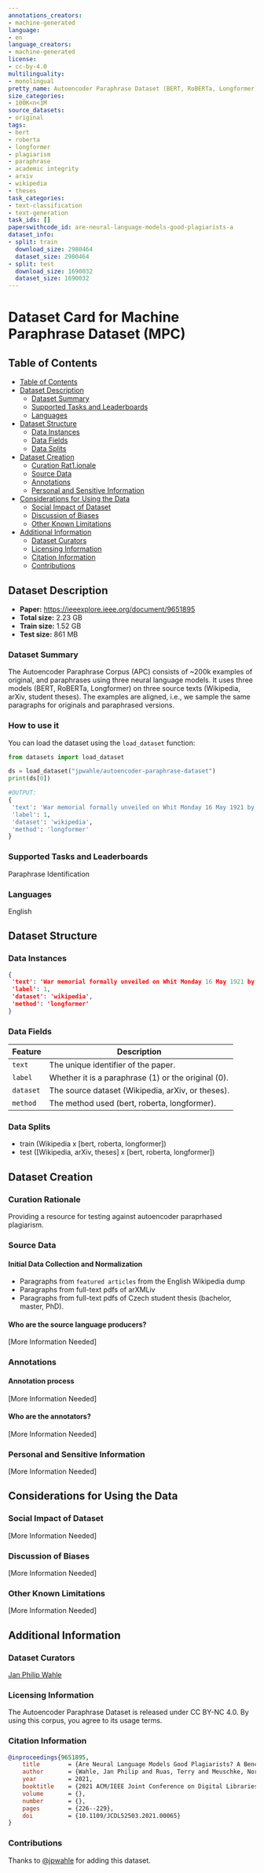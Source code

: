 ```yaml
---
annotations_creators:
- machine-generated
language:
- en
language_creators:
- machine-generated
license:
- cc-by-4.0
multilinguality:
- monolingual
pretty_name: Autoencoder Paraphrase Dataset (BERT, RoBERTa, Longformer)
size_categories:
- 100K<n<1M
source_datasets:
- original
tags:
- bert
- roberta
- longformer
- plagiarism
- paraphrase
- academic integrity
- arxiv
- wikipedia
- theses
task_categories:
- text-classification
- text-generation
task_ids: []
paperswithcode_id: are-neural-language-models-good-plagiarists-a
dataset_info:
- split: train
  download_size: 2980464
  dataset_size: 2980464
- split: test
  download_size: 1690032
  dataset_size: 1690032
---
```


# Dataset Card for Machine Paraphrase Dataset (MPC)

## Table of Contents
- [Table of Contents](#table-of-contents)
- [Dataset Description](#dataset-description)
  - [Dataset Summary](#dataset-summary)
  - [Supported Tasks and Leaderboards](#supported-tasks-and-leaderboards)
  - [Languages](#languages)
- [Dataset Structure](#dataset-structure)
  - [Data Instances](#data-instances)
  - [Data Fields](#data-fields)
  - [Data Splits](#data-splits)
- [Dataset Creation](#dataset-creation)
  - [Curation Rat1.ionale](#curation-rationale)
  - [Source Data](#source-data)
  - [Annotations](#annotations)
  - [Personal and Sensitive Information](#personal-and-sensitive-information)
- [Considerations for Using the Data](#considerations-for-using-the-data)
  - [Social Impact of Dataset](#social-impact-of-dataset)
  - [Discussion of Biases](#discussion-of-biases)
  - [Other Known Limitations](#other-known-limitations)
- [Additional Information](#additional-information)
  - [Dataset Curators](#dataset-curators)
  - [Licensing Information](#licensing-information)
  - [Citation Information](#citation-information)
  - [Contributions](#contributions)

## Dataset Description

- **Paper:** https://ieeexplore.ieee.org/document/9651895
- **Total size:** 2.23 GB
- **Train size:** 1.52 GB
- **Test size:** 861 MB

### Dataset Summary

The Autoencoder Paraphrase Corpus (APC) consists of ~200k examples of original, and paraphrases using three neural language models.
It uses three models (BERT, RoBERTa, Longformer) on three source texts (Wikipedia, arXiv, student theses).
The examples are aligned, i.e., we sample the same paragraphs for originals and paraphrased versions.

### How to use it
You can load the dataset using the `load_dataset` function:

```python
from datasets import load_dataset

ds = load_dataset("jpwahle/autoencoder-paraphrase-dataset")
print(ds[0])

#OUTPUT:
{
 'text': 'War memorial formally unveiled on Whit Monday 16 May 1921 by the Prince of Wales  later King Edward VIII  with Lutyens in attendance At the unveiling ceremony Captain Fortescue gave a speech during wherein he announced that 11 600 men and women from Devon had been inval while serving in imperialist war He later stated that some 63 700  8 000 regulars 36 700 volunteers  19 000 conscripts had served in the armed forces The heroism of the dead are recorded on a roll of honour of which three copies were made  one for Exeter Cathedral one To be held by Tasman county council and another honoring the Prince of Wales placed in a hollow in bedrock base of the war memorial The princes visit generated considerable excitement in the area Thousands of spectators lined the street to greet his motorcade and shops on Market High Street hung out banners with welcoming messages After the unveiling Edward spent ten days touring the local area',
 'label': 1,
 'dataset': 'wikipedia',
 'method': 'longformer'
}
```

### Supported Tasks and Leaderboards

Paraphrase Identification

### Languages

English

## Dataset Structure

### Data Instances

```json
{
 'text': 'War memorial formally unveiled on Whit Monday 16 May 1921 by the Prince of Wales  later King Edward VIII  with Lutyens in attendance At the unveiling ceremony Captain Fortescue gave a speech during wherein he announced that 11 600 men and women from Devon had been inval while serving in imperialist war He later stated that some 63 700  8 000 regulars 36 700 volunteers  19 000 conscripts had served in the armed forces The heroism of the dead are recorded on a roll of honour of which three copies were made  one for Exeter Cathedral one To be held by Tasman county council and another honoring the Prince of Wales placed in a hollow in bedrock base of the war memorial The princes visit generated considerable excitement in the area Thousands of spectators lined the street to greet his motorcade and shops on Market High Street hung out banners with welcoming messages After the unveiling Edward spent ten days touring the local area',
 'label': 1,
 'dataset': 'wikipedia',
 'method': 'longformer'
}
```

### Data Fields

| Feature | Description |
| --- | --- |
| `text` | The unique identifier of the paper. |
| `label` | Whether it is a paraphrase (1) or the original (0). |
| `dataset` | The source dataset (Wikipedia, arXiv, or theses). |
| `method` | The method used (bert, roberta, longformer). |

### Data Splits

- train (Wikipedia x [bert, roberta, longformer])
- test ([Wikipedia, arXiv, theses] x [bert, roberta, longformer])

## Dataset Creation

### Curation Rationale

Providing a resource for testing against autoencoder paraprhased plagiarism.

### Source Data

#### Initial Data Collection and Normalization

- Paragraphs from `featured articles` from the English Wikipedia dump
- Paragraphs from full-text pdfs of arXMLiv
- Paragraphs from full-text pdfs of Czech student thesis (bachelor, master, PhD).

#### Who are the source language producers?

[More Information Needed]

### Annotations

#### Annotation process

[More Information Needed]

#### Who are the annotators?

[More Information Needed]

### Personal and Sensitive Information

[More Information Needed]

## Considerations for Using the Data

### Social Impact of Dataset

[More Information Needed]

### Discussion of Biases

[More Information Needed]

### Other Known Limitations

[More Information Needed]

## Additional Information

### Dataset Curators

[Jan Philip Wahle](https://jpwahle.com/)

### Licensing Information

The Autoencoder Paraphrase Dataset is released under CC BY-NC 4.0. By using this corpus, you agree to its usage terms.

### Citation Information

```bib
@inproceedings{9651895,
	title        = {Are Neural Language Models Good Plagiarists? A Benchmark for Neural Paraphrase Detection},
	author       = {Wahle, Jan Philip and Ruas, Terry and Meuschke, Norman and Gipp, Bela},
	year         = 2021,
	booktitle    = {2021 ACM/IEEE Joint Conference on Digital Libraries (JCDL)},
	volume       = {},
	number       = {},
	pages        = {226--229},
	doi          = {10.1109/JCDL52503.2021.00065}
}
```

### Contributions

Thanks to [@jpwahle](https://github.com/jpwahle) for adding this dataset.